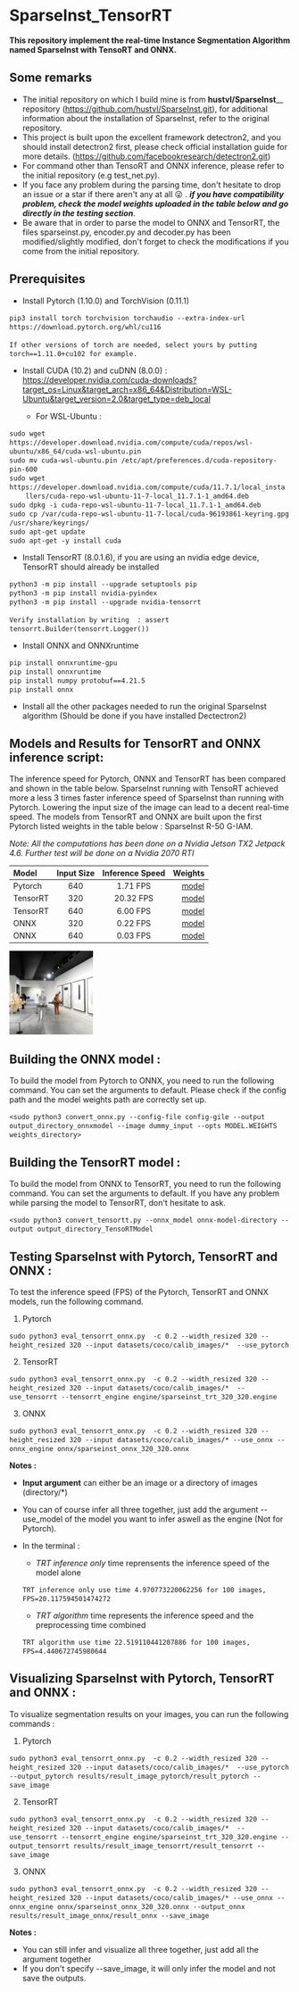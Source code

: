 # SparseInst_TensorRT
 **This repository implement the real-time Instance Segmentation Algorithm named SparseInst with TensoRT and ONNX.**
 
## Some remarks 
  - The initial repository on which I build mine is from **hustvl/SparseInst**__ repository (https://github.com/hustvl/SparseInst.git), for additional information about the installation of SparseInst, refer to the original repository. 
  - This project is built upon the excellent framework detectron2, and you should install detectron2 first, please check official installation guide for more details. (https://github.com/facebookresearch/detectron2.git)
  - For command other than TensoRT and ONNX inference, please refer to the initial repository (e.g test_net.py). 
  - If you face any problem during the parsing time, don't hesitate to drop an issue or a star if there aren't any at all :stuck_out_tongue_winking_eye:	. _**if you have compatibility problem, check the model weights uploaded in the table below and go directly in the testing section**_.
  - Be aware that in order to parse the model to ONNX and TensorRT, the files sparseinst.py, encoder.py and decoder.py has been modified/slightly modified, don't forget to check the modifications if you come from the initial repository.
  
 
 ## Prerequisites
  - Install Pytorch (1.10.0) and TorchVision (0.11.1)
  ```
  pip3 install torch torchvision torchaudio --extra-index-url https://download.pytorch.org/whl/cu116
  
  If other versions of torch are needed, select yours by putting torch==1.11.0+cu102 for example.
  ```
  - Install CUDA (10.2) and cuDNN (8.0.0) : https://developer.nvidia.com/cuda-downloads?target_os=Linux&target_arch=x86_64&Distribution=WSL-Ubuntu&target_version=2.0&target_type=deb_local
  
    - For WSL-Ubuntu :
  ```
  sudo wget https://developer.download.nvidia.com/compute/cuda/repos/wsl-ubuntu/x86_64/cuda-wsl-ubuntu.pin
  sudo mv cuda-wsl-ubuntu.pin /etc/apt/preferences.d/cuda-repository-pin-600
  sudo wget https://developer.download.nvidia.com/compute/cuda/11.7.1/local_insta
      llers/cuda-repo-wsl-ubuntu-11-7-local_11.7.1-1_amd64.deb
sudo dpkg -i cuda-repo-wsl-ubuntu-11-7-local_11.7.1-1_amd64.deb
  sudo cp /var/cuda-repo-wsl-ubuntu-11-7-local/cuda-96193861-keyring.gpg /usr/share/keyrings/
  sudo apt-get update
  sudo apt-get -y install cuda
   ```
  
  - Install TensorRT (8.0.1.6), if you are using an nvidia edge device, TensorRT should already be installed
  ```
  python3 -m pip install --upgrade setuptools pip
  python3 -m pip install nvidia-pyindex
  python3 -m pip install --upgrade nvidia-tensorrt
  
  Verify installation by writing  : assert tensorrt.Builder(tensorrt.Logger())
  ```
  - Install ONNX and ONNXruntime
  ```
  pip install onnxruntime-gpu
  pip install onnxruntime
  pip install numpy protobuf==4.21.5  
  pip install onnx
  ```
  - Install all the other packages needed to run the original SparseInst algorithm (Should be done if you have installed Dectectron2)
 

 
 ## Models and Results for TensorRT and ONNX inference script:
 
 The inference speed for Pytorch, ONNX and TensorRT has been compared and shown in the table below. SparseInst running with TensoRT achieved more a less 3 times faster inference speed of SparseInst than running with Pytorch. Lowering the input size of the image can lead to a decent real-time speed.
 The models from TensorRT and ONNX are built upon the first Pytorch listed weights in the table below : SparseInst R-50 G-IAM.
 
 *Note: All the computations has been done on a Nvidia Jetson TX2 Jetpack 4.6. Further test will be done on a Nvidia 2070 RTI*
 
 | Model | Input Size |  Inference Speed| Weights
| :---         |     :---:      |        :---: |         ---: |
| Pytorch   | 640   | 1.71  FPS  | [model](https://drive.google.com/file/d/130gyxYT6r9j5Nwp5nCo_wthYPuTwa9c4/view?usp=sharing)|
| TensorRT     | 320    |  20.32 FPS     |[model](https://drive.google.com/file/d/17-eBWVrpnwv0ueeDsEmAqSKlNh3If4AI/view?usp=sharing)|
| TensorRT     | 640    |  6.00 FPS     |[model](https://drive.google.com/file/d/1Kh97LZNzsuBJTeDVXwRKx8CiX7CeMI3v/view?usp=sharing)|
| ONNX     | 320    | 0.22 FPS     |[model](https://drive.google.com/file/d/1H6YH3YUPaA4vO3IyIGaZNAkGBsU9xHCH/view?usp=sharing)|
| ONNX     | 640     |0.03 FPS     |[model](https://drive.google.com/file/d/1GEoQssyJ9MZRnEISiatF_tREpdGAnSjk/view?usp=sharing)|
 

 
 <img
  src="results/result_tensorrt.png"
  alt="Alt text"
  title="Result for TensorRT demo"
  style="display: inline-block; margin: 1 auto; max-width: 150px">
 

 ## Building the ONNX model  :
 
 To build the model from Pytorch to ONNX, you need to run the following command. You can set the arguments to default. Please check if the config path and the model weights path are correctly set up.
 ```
 <sudo python3 convert_onnx.py --config-file config-gile --output output_directory_onnxmodel --image dummy_input --opts MODEL.WEIGHTS weights_directory>
 ```
 
  ## Building the TensorRT model  :
  
  To build the model from ONNX to TensorRT, you need to run the following command. You can set the arguments to default. If you have any problem while parsing the model to TensorRT, don't hesitate to ask.
 ```
 <sudo python3 convert_tensortt.py --onnx_model onnx-model-directory --output output_directory_TensoRTModel
 ```
 
  ## Testing SparseInst with Pytorch, TensorRT and ONNX :
  
  To test the inference speed (FPS) of the Pytorch, TensorRT and ONNX models, run the following command. 
  
 1. Pytorch
 ```
 sudo python3 eval_tensorrt_onnx.py  -c 0.2 --width_resized 320 --height_resized 320 --input datasets/coco/calib_images/*  --use_pytorch 
 ```
 2. TensorRT
 ```
 sudo python3 eval_tensorrt_onnx.py  -c 0.2 --width_resized 320 --height_resized 320 --input datasets/coco/calib_images/*  --use_tensorrt --tensorrt_engine engine/sparseinst_trt_320_320.engine
 ```
 3. ONNX
 ```
 sudo python3 eval_tensorrt_onnx.py  -c 0.2 --width_resized 320 --height_resized 320 --input datasets/coco/calib_images/* --use_onnx --onnx_engine onnx/sparseinst_onnx_320_320.onnx 
 ```
 
**Notes :**
- **Input argument** can either be an image or a directory of images (directory/*)
- You can of course infer all three together, just add the argument --use_model of the model you want to infer aswell as the engine (Not for Pytorch).
- In the terminal : 
  - *TRT inference only* time reprensents the inference speed of the model alone

  ```
  TRT inference only use time 4.970773220062256 for 100 images, FPS=20.117594501474272
  ```
  - *TRT algorithm* time represents the inference speed and the preprocessing time combined

  ```
  TRT algorithm use time 22.519110441207886 for 100 images, FPS=4.440672745980644
  ```
 
 ## Visualizing SparseInst with Pytorch, TensorRT and ONNX :
 To visualize segmentation results on your images, you can run the following commands : 
 
 1. Pytorch
 ```
 sudo python3 eval_tensorrt_onnx.py  -c 0.2 --width_resized 320 --height_resized 320 --input datasets/coco/calib_images/*  --use_pytorch --output_pytorch results/result_image_pytorch/result_pytorch --save_image
 ```
 2. TensorRT
 ```
 sudo python3 eval_tensorrt_onnx.py  -c 0.2 --width_resized 320 --height_resized 320 --input datasets/coco/calib_images/*  --use_tensorrt --tensorrt_engine engine/sparseinst_trt_320_320.engine --output_tensorrt results/result_image_tensorrt/result_tensorrt --save_image
 ```
 3. ONNX
 ```
 sudo python3 eval_tensorrt_onnx.py  -c 0.2 --width_resized 320 --height_resized 320 --input datasets/coco/calib_images/* --use_onnx --onnx_engine onnx/sparseinst_onnx_320_320.onnx --output_onnx results/result_image_onnx/result_onnx --save_image
 ```
**Notes :**
- You can still infer and visualize all three together, just add all the argument together
- If you don't specify --save_image, it will only infer the model and not save the outputs.


 
